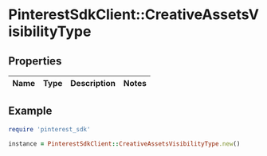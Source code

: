 # PinterestSdkClient::CreativeAssetsVisibilityType

## Properties

| Name | Type | Description | Notes |
| ---- | ---- | ----------- | ----- |

## Example

```ruby
require 'pinterest_sdk'

instance = PinterestSdkClient::CreativeAssetsVisibilityType.new()
```

